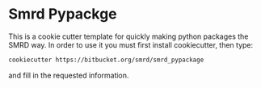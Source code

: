 # Smrd Pypackge
This is a cookie cutter template for quickly making python packages the
SMRD way. In order to use it you must first install cookiecutter, then
type:

```bash
cookiecutter https://bitbucket.org/smrd/smrd_pypackage
```

and fill in the requested information.
